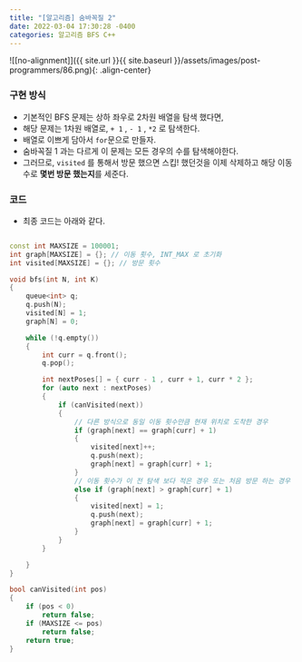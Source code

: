 ```yaml
---
title: "[알고리즘] 숨바꼭질 2"
date: 2022-03-04 17:30:28 -0400
categories: 알고리즘 BFS C++
---
```


![[no-alignment]]({{ site.url }}{{ site.baseurl }}/assets/images/post-programmers/86.png){: .align-center}


### 구현 방식

- 기본적인 BFS 문제는 상하 좌우로 2차원 배열을 탐색 했다면,
- 해당 문제는 1차원 배열로, `+ 1` , `- 1` , `*2` 로 탐색한다.
- 배열로 이쁘게 담아서 `for`문으로 만들자. 
- 숨바꼭질 1 과는 다르게 이 문제는 모든 경우의 수를 탐색해야한다.
- 그러므로, `visited` 를 통해서 방문 했으면 스킵! 했던것을 이제 삭제하고 해당 이동 수로 **몇번 방문 했는지**를 세준다.


### 코드

- 최종 코드는 아래와 같다.

```cpp

const int MAXSIZE = 100001;
int graph[MAXSIZE] = {}; // 이동 횟수, INT_MAX 로 초기화
int visited[MAXSIZE] = {}; // 방문 횟수

void bfs(int N, int K)
{
	queue<int> q;
	q.push(N);
	visited[N] = 1;
	graph[N] = 0;

	while (!q.empty())
	{
		int curr = q.front();
		q.pop();

		int nextPoses[] = { curr - 1 , curr + 1, curr * 2 };
		for (auto next : nextPoses)
		{
			if (canVisited(next))
			{
				// 다른 방식으로 동일 이동 횟수만큼 현재 위치로 도착한 경우
				if (graph[next] == graph[curr] + 1)
				{
					visited[next]++;
					q.push(next);
					graph[next] = graph[curr] + 1;
				}
				// 이동 횟수가 이 전 탐색 보다 적은 경우 또는 처음 방문 하는 경우
				else if (graph[next] > graph[curr] + 1)
				{
					visited[next] = 1;
					q.push(next);
					graph[next] = graph[curr] + 1;
				}
			}
		}

	}
}

bool canVisited(int pos)
{
	if (pos < 0)
		return false;
	if (MAXSIZE <= pos)
		return false;
	return true;
}
```